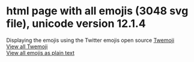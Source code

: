 # html page with all emojis (3048 svg file), unicode version 12.1.4
Displaying the emojis using the Twitter emojis open source [Twemoji](https://github.com/twitter/twemoji)<br/>
[View all Twemoji](https://mexsu.github.io/allEmojis/)<br/>
[View all emojis as plain text](https://mexsu.github.io/allEmojis/emoji.txt)<br/>
